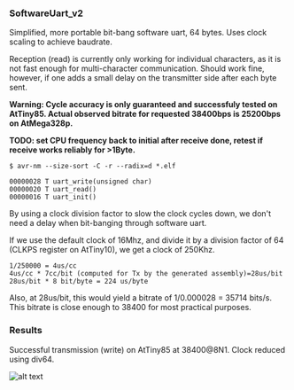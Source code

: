### SoftwareUart_v2

Simplified, more portable bit-bang software uart, 64 bytes.
Uses clock scaling to achieve baudrate.

Reception (read) is currently only working for individual characters, as it is not fast enough for multi-character communication.
Should work fine, however, if one adds a small delay on the transmitter side after each byte sent.

**Warning: Cycle accuracy is only guaranteed and successfuly tested on AtTiny85. Actual observed bitrate for requested 38400bps is 25200bps on AtMega328p.**

**TODO: set CPU frequency back to initial after receive done, retest if receive works reliably for >1Byte.**

```
$ avr-nm --size-sort -C -r --radix=d *.elf

00000028 T uart_write(unsigned char)
00000020 T uart_read()
00000016 T uart_init()
```

By using a clock division factor to slow the clock cycles down, we don't need a delay when bit-banging through software uart.

If we use the default clock of 16Mhz, and divide it by a division factor of 64 (CLKPS register on AtTiny10), we get a clock of 250Khz.

```
1/250000 = 4us/cc
4us/cc * 7cc/bit (computed for Tx by the generated assembly)=28us/bit
28us/bit * 8 bit/byte = 224 us/byte
```
Also, at 28us/bit, this would yield a bitrate of 1/0.000028 = 35714 bits/s.
This bitrate is close enough to 38400 for most practical purposes.

### Results

Successful transmission (write) on AtTiny85 at 38400@8N1. Clock reduced using div64.

![alt text](screenshots/38400_tx_high_accuracy_nops_enabled.png "Demo Transmit and Receive")

